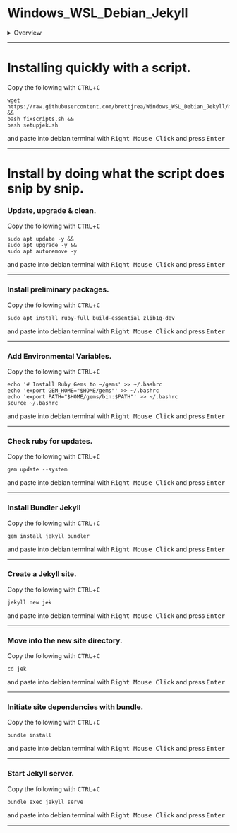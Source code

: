 # Windows_WSL_Debian_Jekyll

<details>
<summary>Overview</summary>
The following is a quick script to install Jekyll on Debian wrote and tested with Debian 10 'Buster' on WSL.
For those of you that want to know what each command does I've also included a snip by snip below it defining each step.
</details>

---

# Installing quickly with a script.

Copy the following with <kbd>CTRL</kbd>+<kbd>C</kbd>

```
wget https://raw.githubusercontent.com/brettjrea/Windows_WSL_Debian_Jekyll/master/setupjek.sh &&
bash fixscripts.sh &&
bash setupjek.sh
```

and paste into debian terminal with <kbd>Right Mouse Click</kbd> and press <kbd>Enter</kbd>

---

# Install by doing what the script does snip by snip.

### Update, upgrade & clean.

Copy the following with <kbd>CTRL</kbd>+<kbd>C</kbd>

```
sudo apt update -y &&
sudo apt upgrade -y &&
sudo apt autoremove -y
```

and paste into debian terminal with <kbd>Right Mouse Click</kbd> and press <kbd>Enter</kbd>

---

### Install preliminary packages.

Copy the following with <kbd>CTRL</kbd>+<kbd>C</kbd>

```
sudo apt install ruby-full build-essential zlib1g-dev
```

and paste into debian terminal with <kbd>Right Mouse Click</kbd> and press <kbd>Enter</kbd>

---

### Add Environmental Variables.

Copy the following with <kbd>CTRL</kbd>+<kbd>C</kbd>

```
echo '# Install Ruby Gems to ~/gems' >> ~/.bashrc
echo 'export GEM_HOME="$HOME/gems"' >> ~/.bashrc
echo 'export PATH="$HOME/gems/bin:$PATH"' >> ~/.bashrc
source ~/.bashrc
```

and paste into debian terminal with <kbd>Right Mouse Click</kbd> and press <kbd>Enter</kbd>

---

### Check ruby for updates.

Copy the following with <kbd>CTRL</kbd>+<kbd>C</kbd>

`gem update --system`


and paste into debian terminal with <kbd>Right Mouse Click</kbd> and press <kbd>Enter</kbd>

---

### Install Bundler Jekyll

Copy the following with <kbd>CTRL</kbd>+<kbd>C</kbd>

`gem install jekyll bundler`


and paste into debian terminal with <kbd>Right Mouse Click</kbd> and press <kbd>Enter</kbd>

---

### Create a Jekyll site.

Copy the following with <kbd>CTRL</kbd>+<kbd>C</kbd>

`jekyll new jek`


and paste into debian terminal with <kbd>Right Mouse Click</kbd> and press <kbd>Enter</kbd>

---

### Move into the new site directory.

Copy the following with <kbd>CTRL</kbd>+<kbd>C</kbd>

`cd jek`


and paste into debian terminal with <kbd>Right Mouse Click</kbd> and press <kbd>Enter</kbd>

---

### Initiate site dependencies with bundle.

Copy the following with <kbd>CTRL</kbd>+<kbd>C</kbd>

`bundle install`

and paste into debian terminal with <kbd>Right Mouse Click</kbd> and press <kbd>Enter</kbd>

---

### Start Jekyll server.

Copy the following with <kbd>CTRL</kbd>+<kbd>C</kbd>

`bundle exec jekyll serve`

and paste into debian terminal with <kbd>Right Mouse Click</kbd> and press <kbd>Enter</kbd>

---
